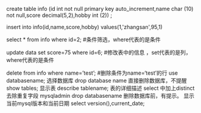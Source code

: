 create table info (id int not null primary key auto_increment,name char (10) not null,score decimal(5,2),hobby int (2)) ;

insert into info(id,name,score,hobby) values(1,'zhangsan',95,1)

select * from info where id=2;                          #条件筛选，where代表的是条件

update data  set score=75 where id=6;           #修改表中的信息 ，set代表的是列，where代表的是条件

delete from info where name=’test’;   #删除条件为name=‘test’的行
use databasename; 选择数据库
drop database name 直接删除数据库，不提醒
show tables; 显示表
describe tablename; 表的详细描述
select 中加上distinct去除重复字段
mysqladmin drop databasename 删除数据库前，有提示。
显示当前mysql版本和当前日期
select version(),current_date;

